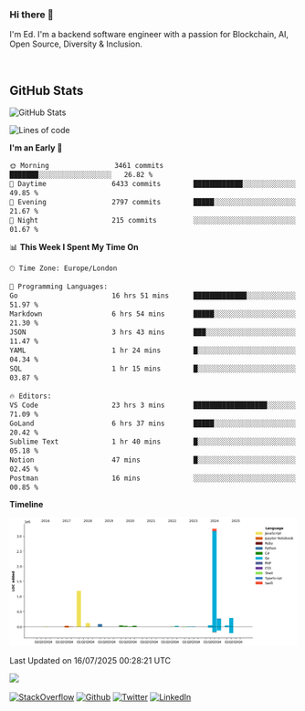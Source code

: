 ### Hi there 👋
 I'm Ed. I'm a backend software engineer with a passion for Blockchain, AI, Open Source, Diversity & Inclusion.

<br />

<h2>GitHub Stats</h2>
<p><img src="https://github-readme-stats.vercel.app/api?username=echarrod&amp;show_icons=true" alt="GitHub Stats"></p>

<!--START_SECTION:waka-->
![Lines of code](https://img.shields.io/badge/From%20Hello%20World%20I%27ve%20Written-5.5%20million%20lines%20of%20code-blue)

**I'm an Early 🐤** 

```text
🌞 Morning                3461 commits        ███████░░░░░░░░░░░░░░░░░░   26.82 % 
🌆 Daytime                6433 commits        ████████████░░░░░░░░░░░░░   49.85 % 
🌃 Evening                2797 commits        █████░░░░░░░░░░░░░░░░░░░░   21.67 % 
🌙 Night                  215 commits         ░░░░░░░░░░░░░░░░░░░░░░░░░   01.67 % 
```


📊 **This Week I Spent My Time On** 

```text
🕑︎ Time Zone: Europe/London

💬 Programming Languages: 
Go                       16 hrs 51 mins      █████████████░░░░░░░░░░░░   51.97 % 
Markdown                 6 hrs 54 mins       █████░░░░░░░░░░░░░░░░░░░░   21.30 % 
JSON                     3 hrs 43 mins       ███░░░░░░░░░░░░░░░░░░░░░░   11.47 % 
YAML                     1 hr 24 mins        █░░░░░░░░░░░░░░░░░░░░░░░░   04.34 % 
SQL                      1 hr 15 mins        █░░░░░░░░░░░░░░░░░░░░░░░░   03.87 % 

🔥 Editors: 
VS Code                  23 hrs 3 mins       ██████████████████░░░░░░░   71.09 % 
GoLand                   6 hrs 37 mins       █████░░░░░░░░░░░░░░░░░░░░   20.42 % 
Sublime Text             1 hr 40 mins        █░░░░░░░░░░░░░░░░░░░░░░░░   05.18 % 
Notion                   47 mins             █░░░░░░░░░░░░░░░░░░░░░░░░   02.45 % 
Postman                  16 mins             ░░░░░░░░░░░░░░░░░░░░░░░░░   00.85 % 
```

**Timeline**

![Lines of Code chart](https://raw.githubusercontent.com/echarrod/echarrod/main/assets/bar_graph.png)


 Last Updated on 16/07/2025 00:28:21 UTC
<!--END_SECTION:waka-->

![](https://komarev.com/ghpvc/?username=echarrod)

<p>
<a href="https://stackoverflow.com/users/1014632/ech" target="_blank"><img alt="StackOverflow" src="https://img.shields.io/badge/-Stackoverflow-FE7A16?style=for-the-badge&logo=stack-overflow&logoColor=white" /></a> 
<a href="https://github.com/echarrod" target="_blank"><img alt="Github" src="https://img.shields.io/badge/GitHub-%2312100E.svg?&style=for-the-badge&logo=Github&logoColor=white" /></a> 
<a href="https://twitter.com/e_harrod" target="_blank"><img alt="Twitter" src="https://img.shields.io/badge/twitter-%231DA1F2.svg?&style=for-the-badge&logo=twitter&logoColor=white" /></a> 
<a href="https://www.linkedin.com/in/ed-harrod" target="_blank"><img alt="LinkedIn" src="https://img.shields.io/badge/linkedin-%230077B5.svg?&style=for-the-badge&logo=linkedin&logoColor=white" /></a>
